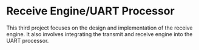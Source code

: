 # Receive Engine/UART Processor
This third project focuses on the design and implementation of the receive engine. It also involves integrating the transmit and receive engine into the UART processor.
